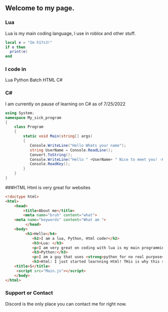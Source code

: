 ## Welcome to my page.
 
 
### Lua

Lua is my main coding language, I use in roblox and other stuff.

```lua
local e = "Im h17s3!"
if e then
  print(e)
end
```

### I code in

Lua 
Python 
Batch
HTML
C#
### C#
I am currently on pause of learning on C# as of 7/25/2022

```csharp
using System;
namespace My_sick_program
{
    class Program
    {
        static void Main(string[] args)
        {
           Console.WriteLine("Hello Whats your name");
           string UserName = Console.ReadLine();
           Convert.ToString();
           Console.WriteLine("Hello " +UserName+ " Nice to meet you! -H17S3");
           Console.ReadKey();
        }
    }
}
```
###HTML
Html is very great for websites
```html
<!doctype html>
<html>
    <head>
        <title>About me</title>
        <meta name="bruh" content="what">
    <meta name="keywords" content="What am ">
         </head>
    <body>
         <h1>Hello</h4>
            <h2>I am a lua, Python, Html coder</h2>
            <h3>Lua: </h3>
            <p>I am very great on coding with lua is my main programming laugnage</p>
            <h3>Python:</h3>
            <p>I am a guy that uses <strong>python for no real purpose</strong></p>
            <h3>Html: I just started learnning Html! THis is why this site was made!</h3>
    <title>S</title>
     <script src="Main.js"></script>
    </body>
</html>
```
### Support or Contact

Discord is the only place you can contact me for right now.
